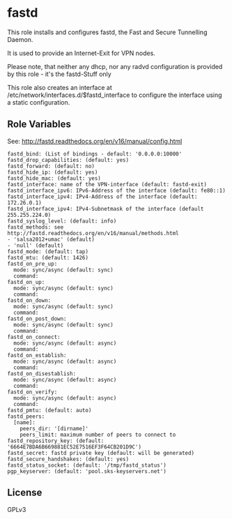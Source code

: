 fastd
=========

This role installs and configures fastd, the Fast and Secure Tunnelling Daemon.

It is used to provide an Internet-Exit for VPN nodes.

Please note, that neither any dhcp, nor any radvd configuration is provided by this role - it's the fastd-Stuff only

This role also creates an interface at /etc/network/interfaces.d/$fastd_interface to configure the interface using a static configuration.

Role Variables
--------------

See: http://fastd.readthedocs.org/en/v16/manual/config.html

    fastd_bind: (List of bindings - default: '0.0.0.0:10000'
    fastd_drop_capabilities: (default: yes)
    fastd_forward: (default: no)
    fastd_hide_ip: (default: yes)
    fastd_hide_mac: (default: yes)
    fastd_interface: name of the VPN-interface (default: fastd-exit)
    fastd_interface_ipv6: IPv6-Address of the interface (default: fe80::1)
    fastd_interface_ipv4: IPv4-Address of the interface (default: 172.26.0.1)
    fastd_interface_ipv4: IPv4-Subnetmask of the interface (default 255.255.224.0)
    fastd_syslog_level: (default: info)
    fastd_methods: see http://fastd.readthedocs.org/en/v16/manual/methods.html
    - 'salsa2012+umac' (default)
    - 'null' (default)
    fastd_mode: (default: tap)
    fastd_mtu: (default: 1426)
    fastd_on_pre_up:
      mode: sync/async (default: sync)
      command:
    fastd_on_up:
      mode: sync/async (default: sync)
      command:
    fastd_on_down:
      mode: sync/async (default: sync)
      command:
    fastd_on_post_down:
      mode: sync/async (default: sync)
      command:
    fastd_on_connect:
      mode: sync/async (default: async)
      command:
    fastd_on_establish:
      mode: sync/async (default: async)
      command:
    fastd_on_disestablish:
      mode: sync/async (default: async)
      command:
    fastd_on_verify:
      mode: sync/async (default: async)
      command:
    fastd_pmtu: (default: auto)
    fastd_peers:
      [name]:
        peers_dir: '[dirname]'
        peers_limit: maximum number of peers to connect to
    fastd_repository_key: (default: '6664E7BDA6B669881EC52E7516EF3F64CB201D9C')
    fastd_secret: fastd private key (default: will be generated)
    fastd_secure_handshakes: (default: yes)
    fastd_status_socket: (default: '/tmp/fastd_status')
    pgp_keyserver: (default: 'pool.sks-keyservers.net')


License
-------

GPLv3

